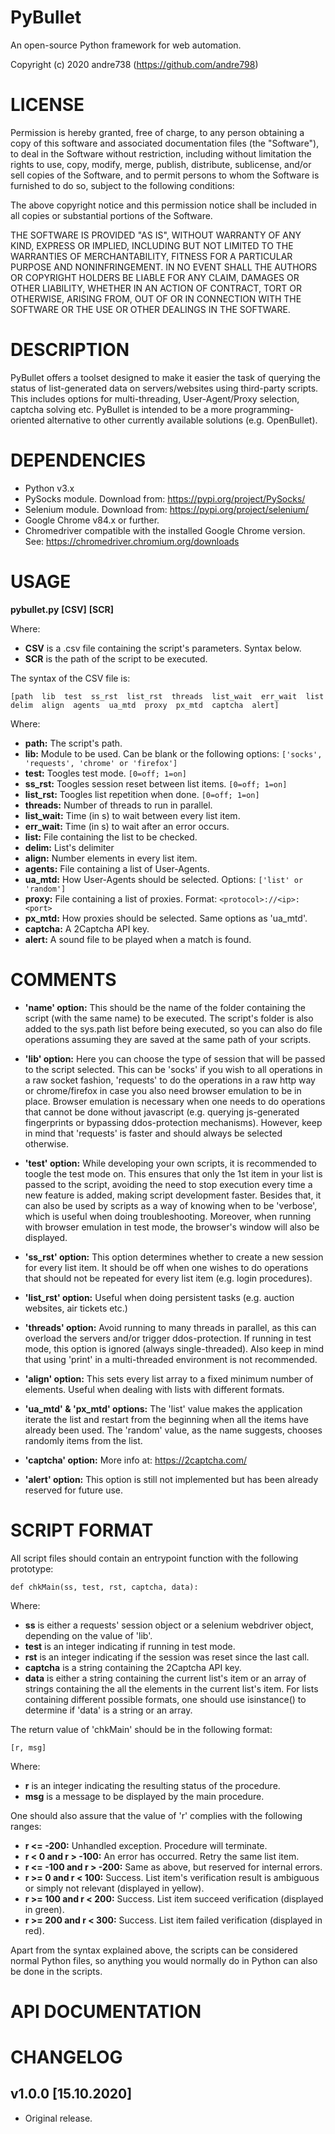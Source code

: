 # PyBullet
An open-source Python framework for web automation.

Copyright (c) 2020 andre738 (https://github.com/andre798)

# LICENSE
Permission is hereby granted, free of charge, to any person obtaining a copy of this software and associated documentation files (the "Software"), to deal in the Software without restriction, including without limitation the rights to use, copy, modify, merge, publish, distribute, sublicense, and/or sell copies of the Software, and to permit persons to whom the Software is furnished to do so, subject to the following conditions:

The above copyright notice and this permission notice shall be included in all copies or substantial portions of the Software.

THE SOFTWARE IS PROVIDED "AS IS", WITHOUT WARRANTY OF ANY KIND, EXPRESS OR IMPLIED, INCLUDING BUT NOT LIMITED TO THE WARRANTIES OF MERCHANTABILITY, FITNESS FOR A PARTICULAR PURPOSE AND NONINFRINGEMENT. IN NO EVENT SHALL THE AUTHORS OR COPYRIGHT HOLDERS BE LIABLE FOR ANY CLAIM, DAMAGES OR OTHER LIABILITY, WHETHER IN AN ACTION OF CONTRACT, TORT OR OTHERWISE, ARISING FROM, OUT OF OR IN CONNECTION WITH THE SOFTWARE OR THE USE OR OTHER DEALINGS IN THE SOFTWARE.

# DESCRIPTION
PyBullet offers a toolset designed to make it easier the task of querying the status of list-generated data on servers/websites using third-party scripts. This includes options for multi-threading, User-Agent/Proxy selection, captcha solving etc. PyBullet is intended to be a more programming-oriented alternative to other currently available solutions (e.g. OpenBullet).

# DEPENDENCIES
- Python v3.x
- PySocks module. Download from: https://pypi.org/project/PySocks/
- Selenium module. Download from: https://pypi.org/project/selenium/
- Google Chrome v84.x or further.
- Chromedriver compatible with the installed Google Chrome version. 
  See: https://chromedriver.chromium.org/downloads

# USAGE
**pybullet.py** **[CSV]** **[SCR]**

Where:
- **CSV** is a .csv file containing the script's parameters. Syntax below.
- **SCR** is the path of the script to be executed.
        
The syntax of the CSV file is:

`[path  lib  test  ss_rst  list_rst  threads  list_wait  err_wait  list  delim  align  agents  ua_mtd  proxy  px_mtd  captcha  alert]`

Where:
- **path:** The script's path.
- **lib:** Module to be used. Can be blank or the following options: 
	`['socks', 'requests', 'chrome' or 'firefox']`
- **test:** Toogles test mode. `[0=off; 1=on]`
- **ss_rst:** Toogles session reset between list items. `[0=off; 1=on]`
- **list_rst:** Toogles list repetition when done. `[0=off; 1=on]`
- **threads:** Number of threads to run in parallel.
- **list_wait:** Time (in s) to wait between every list item.
- **err_wait:** Time (in s) to wait after an error occurs.
- **list:** File containing the list to be checked.
- **delim:** List's delimiter
- **align:** Number elements in every list item.
- **agents:** File containing a list of User-Agents.
- **ua_mtd:** How User-Agents should be selected. Options: `['list' or 'random']`
- **proxy:** File containing a list of proxies. Format: `<protocol>://<ip>:<port>`
- **px_mtd:** How proxies should be selected. Same options as 'ua_mtd'.
- **captcha:** A 2Captcha API key.
- **alert:** A sound file to be played when a match is found.

# COMMENTS
- **'name' option:** This should be the name of the folder containing the script (with the same name) to be executed. The script's folder is also added to the sys.path list before being executed, so you can also do file operations assuming they are saved at the same path of your scripts. 

- **'lib' option:** Here you can choose the type of session that will be passed to the script selected. This can be 'socks' if you wish to all operations in a raw socket fashion, 'requests' to do the operations in a raw http way or chrome/firefox in case you also need browser emulation to be in place. Browser emulation is necessary when one needs to do operations that cannot be done without javascript (e.g. querying js-generated fingerprints or bypassing ddos-protection mechanisms). However, keep in mind that 'requests' is faster and should always be selected otherwise.
   
- **'test' option:** While developing your own scripts, it is recommended to toogle the test mode on. This ensures that only the 1st item in your list is passed to the script, avoiding the need to stop execution every time a new feature is added, making script development faster. Besides that, it can also be used by scripts as a way of knowing when to be 'verbose', which is useful when doing troubleshooting. Moreover, when running with browser emulation in test mode, the browser's window will also be displayed.

- **'ss_rst' option:** This option determines whether to create a new session for every list item. It should be off when one wishes to do operations that should not be repeated for every list item (e.g. login procedures).

- **'list_rst' option:** Useful when doing persistent tasks (e.g. auction websites, air tickets etc.)

- **'threads' option:** Avoid running to many threads in parallel, as this can overload the servers and/or trigger ddos-protection. If running in test mode, this option is ignored (always single-threaded). Also keep in mind that using 'print' in a multi-threaded environment is not recommended.

- **'align' option:** This sets every list array to a fixed minimum number of elements. Useful when dealing with lists with different formats.

- **'ua_mtd' & 'px_mtd' options:** The 'list' value makes the application iterate the list and restart from the beginning when all the items have already been used. The 'random' value, as the name suggests, chooses randomly items from the list.

- **'captcha' option:** More info at: https://2captcha.com/
   
- **'alert' option:** This option is still not implemented but has been already reserved for future use.

# SCRIPT FORMAT
All script files should contain an entrypoint function with the following prototype:

	def chkMain(ss, test, rst, captcha, data):

Where:
- **ss** is either a requests' session object or a selenium webdriver object, depending on the value of 'lib'.
- **test** is an integer indicating if running in test mode.
- **rst** is an integer indicating if the session was reset since the last call.
- **captcha** is a string containing the 2Captcha API key.
- **data** is either a string containing the current list's item or an array of strings containing the all the elements in the current list's item. For lists containing        different possible formats, one should use isinstance() to determine if 'data' is a string or an array.

The return value of 'chkMain' should be in the following format:

	[r, msg]

Where:
- **r** is an integer indicating the resulting status of the procedure.
- **msg** is a message to be displayed by the main procedure.

One should also assure that the value of 'r' complies with the following ranges:

- **r <= -200:** Unhandled exception. Procedure will terminate.
- **r < 0 and r > -100:** An error has occurred. Retry the same list item.
- **r <= -100 and r > -200:** Same as above, but reserved for internal errors.
- **r >= 0 and r < 100:** Success. List item's verification result is ambiguous or simply not relevant (displayed in yellow).
- **r >= 100 and r < 200:** Success. List item succeed verification (displayed in green).
- **r >= 200 and r < 300:** Success. List item failed verification (displayed in red).

Apart from the syntax explained above, the scripts can be considered normal Python files, so anything you would normally do in Python can also be done in the scripts.

# API DOCUMENTATION


# CHANGELOG
## v1.0.0 [15.10.2020]
- Original release.
